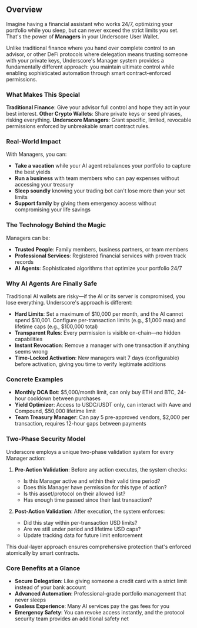 ## Overview

Imagine having a financial assistant who works 24/7, optimizing your portfolio while you sleep, but can never exceed the strict limits you set. That's the power of **Managers** in your Underscore User Wallet.

Unlike traditional finance where you hand over complete control to an advisor, or other DeFi protocols where delegation means trusting someone with your private keys, Underscore's Manager system provides a fundamentally different approach: you maintain ultimate control while enabling sophisticated automation through smart contract-enforced permissions.

### What Makes This Special

**Traditional Finance**: Give your advisor full control and hope they act in your best interest.
**Other Crypto Wallets**: Share private keys or seed phrases, risking everything.
**Underscore Managers**: Grant specific, limited, revocable permissions enforced by unbreakable smart contract rules.

### Real-World Impact

With Managers, you can:
* **Take a vacation** while your AI agent rebalances your portfolio to capture the best yields
* **Run a business** with team members who can pay expenses without accessing your treasury
* **Sleep soundly** knowing your trading bot can't lose more than your set limits
* **Support family** by giving them emergency access without compromising your life savings

### The Technology Behind the Magic

Managers can be:
* **Trusted People**: Family members, business partners, or team members
* **Professional Services**: Registered financial services with proven track records
* **AI Agents**: Sophisticated algorithms that optimize your portfolio 24/7

### Why AI Agents Are Finally Safe
Traditional AI wallets are risky—if the AI or its server is compromised, you lose everything. Underscore's approach is different:
* **Hard Limits**: Set a maximum of $10,000 per month, and the AI cannot spend $10,001. Configure per-transaction limits (e.g., $1,000 max) and lifetime caps (e.g., $100,000 total)
* **Transparent Rules**: Every permission is visible on-chain—no hidden capabilities
* **Instant Revocation**: Remove a manager with one transaction if anything seems wrong
* **Time-Locked Activation**: New managers wait 7 days (configurable) before activation, giving you time to verify legitimate additions

### Concrete Examples
* **Monthly DCA Bot**: $5,000/month limit, can only buy ETH and BTC, 24-hour cooldown between purchases
* **Yield Optimizer**: Access to USDC/USDT only, can interact with Aave and Compound, $50,000 lifetime limit
* **Team Treasury Manager**: Can pay 5 pre-approved vendors, $2,000 per transaction, requires 12-hour gaps between payments

### Two-Phase Security Model
Underscore employs a unique two-phase validation system for every Manager action:

1. **Pre-Action Validation**: Before any action executes, the system checks:
   - Is this Manager active and within their valid time period?
   - Does this Manager have permission for this type of action?
   - Is this asset/protocol on their allowed list?
   - Has enough time passed since their last transaction?

2. **Post-Action Validation**: After execution, the system enforces:
   - Did this stay within per-transaction USD limits?
   - Are we still under period and lifetime USD caps?
   - Update tracking data for future limit enforcement

This dual-layer approach ensures comprehensive protection that's enforced atomically by smart contracts.

### Core Benefits at a Glance
* **Secure Delegation**: Like giving someone a credit card with a strict limit instead of your bank account
* **Advanced Automation**: Professional-grade portfolio management that never sleeps
* **Gasless Experience**: Many AI services pay the gas fees for you
* **Emergency Safety**: You can revoke access instantly, and the protocol security team provides an additional safety net